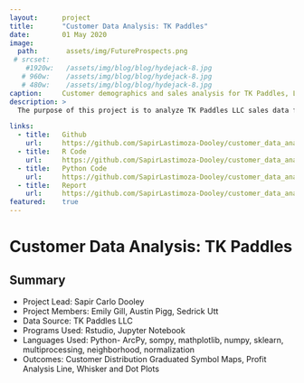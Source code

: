 ```yaml
---
layout:      project
title:       "Customer Data Analysis: TK Paddles"
date:        01 May 2020
image:
  path:       assets/img/FutureProspects.png
 # srcset:
    #1920w:   /assets/img/blog/blog/hydejack-8.jpg
   # 960w:    /assets/img/blog/blog/hydejack-8.jpg
   # 480w:    /assets/img/blog/blog/hydejack-8.jpg
caption:     Customer demographics and sales analysis for TK Paddles, LLC.
description: >
  The purpose of this project is to analyze TK Paddles LLC sales data for trends in Python and R. Using information on customer location, related organization, sales number, and profit margin infographics and maps are produced depicting spatial and temporal trends. Using this information, reasonable predictions can be made on potential customer locations, future sales figures, and marketing strategies can be adjusted to account for areas where customer interaction is low.

links:
  - title:   Github
    url:     https://github.com/SapirLastimoza-Dooley/customer_data_analysis
  - title:   R Code
    url:     https://github.com/SapirLastimoza-Dooley/customer_data_analysis/blob/main/Code/rCode.Rmd
  - title:   Python Code
    url:     https://github.com/SapirLastimoza-Dooley/customer_data_analysis/blob/main/Code/jupyter/TK%20Paddles%20LLC.ipynb
  - title:   Report
    url:     https://github.com/SapirLastimoza-Dooley/customer_data_analysis/blob/main/Reports/Final%20Report.pdf
featured:    true
---
```

# Customer Data Analysis: TK Paddles

## Summary
* Project Lead: Sapir Carlo Dooley
* Project Members: Emily Gill, Austin Pigg, Sedrick Utt
* Data Source: TK Paddles LLC
* Programs Used: Rstudio, Jupyter Notebook
* Languages Used: Python- ArcPy, sompy, mathplotlib, numpy, sklearn, multiprocessing, neighborhood, normalization
* Outcomes: Customer Distribution Graduated Symbol Maps, Profit Analysis Line, Whisker and Dot Plots


